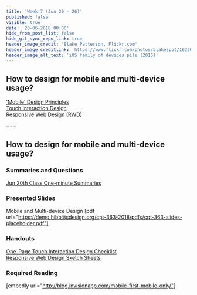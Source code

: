 ```yaml
---
title: 'Week 7 (Jun 20 - 26)'
published: false
visible: true
date: '20-06-2018 00:00'
hide_from_post_list: false
hide_git_sync_repo_link: true
header_image_credit: 'Blake Patterson, Flickr.com'
header_image_creditlink: 'https://www.flickr.com/photos/blakespot/16230041026/'
header_image_alt_text: 'iOS family of devices pile (2015)'
---
```


## How to design for mobile and multi-device usage?
['Mobile' Design Principles](https://paulhibbitts.net/cmpt-363-182/pdfs/cmpt-363-182-mobile-and-multidevice-design.pdf#page=6)  
[Touch Interaction Design](https://paulhibbitts.net/cmpt-363-182/pdfs/cmpt-363-182-mobile-and-multidevice-design.pdf#page=37)  
[Responsive Web Design (RWD)](https://paulhibbitts.net/cmpt-363-182/pdfs/cmpt-363-182-mobile-and-multidevice-design.pdf#page=55)  

===

## **How to design for mobile and multi-device usage?**

### Summaries and Questions  
[Jun 20th Class One-minute Summaries](https://canvas.sfu.ca/courses/38847/assignments/292817)

### Presented Slides  
Mobile and Multi-device Design
[pdf url="https://demo.hibbittsdesign.org/cpt-363-2018/pdfs/cpt-363-slides-placeholder.pdf"]  

### Handouts
[One-Page Touch Interaction Design Checklist](https://sso.canvaslms.com/courses/1413912/files/folder/Handouts/Touch%20Interaction%20Checklist)  
[Responsive Web Design Sketch Sheets](http://jeremypalford.com/wp-content/uploads/2013/07/JPA-Responsive-Web-Design-Sketch-Sheets.zip)  

### Required Reading  
[embedly url="http://blog.invisionapp.com/mobile-first-mobile-only/"]
